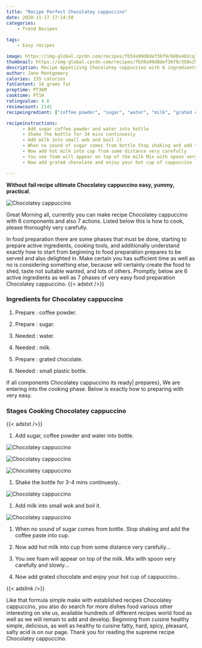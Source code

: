```yaml
---
title: "Recipe Perfect Chocolatey cappuccino"
date: 2020-11-17 17:14:50
categories:
    - Trend Recipes
    
tags:
    - Easy recipes

image: https://img-global.cpcdn.com/recipes/fb59a99d8def36f9/680x482cq70/chocolatey-cappuccino-recipe-main-photo.jpg
thumbnail: https://img-global.cpcdn.com/recipes/fb59a99d8def36f9/350x250cq70/chocolatey-cappuccino-recipe-main-photo.jpg
description: Recipe Appetizing Chocolatey cappuccino with 6 ingredients and 7 stages of easy cooking.
author: Jane Montgomery
calories: 155 calories
fatContent: 14 grams fat
preptime: PT36M
cooktime: PT1H
ratingvalue: 4.6
reviewcount: 2141
recipeingredient: ["coffee powder", "sugar", "water", "milk", "grated chocolate", "small plastic bottle"]

recipeinstructions: 
      - Add sugar coffee powder and water into bottle 
      - Shake the bottle for 34 mins continuesly 
      - Add milk into small wok and boil it 
      - When no sound of sugar comes from bottle Stop shaking and add the coffee paste into cup 
      - Now add hot milk into cup from some distance very carefully 
      - You see foam will appear on top of the milk Mix with spoon very carefully and slowly 
      - Now add grated chocolate and enjoy your hot cup of cappuccino

---
```




**Without fail recipe ultimate Chocolatey cappuccino easy, yummy, practical**. 


![Chocolatey cappuccino](https://img-global.cpcdn.com/recipes/fb59a99d8def36f9/680x482cq70/chocolatey-cappuccino-recipe-main-photo.jpg "Chocolatey cappuccino")




Great Morning all, currently you can make recipe Chocolatey cappuccino with 6 components and also 7 actions. Listed below this is how to cook, please thoroughly very carefully.

In food preparation there are some phases that must be done, starting to prepare active ingredients, cooking tools, and additionally understand exactly how to start from beginning to food preparation prepares to be served and also delighted in. Make certain you has sufficient time as well as no is considering something else, because will certainly create the food to shed, taste not suitable wanted, and lots of others. Promptly, below are 6 active ingredients as well as 7 phases of very easy food preparation Chocolatey cappuccino.
{{< adstxt />}}

### Ingredients for Chocolatey cappuccino


1. Prepare  : coffee powder.

1. Prepare  : sugar.

1. Needed  : water.

1. Needed  : milk.

1. Prepare  : grated chocolate.

1. Needed  : small plastic bottle.



If all components Chocolatey cappuccino its ready| prepares}, We are entering into the cooking phase. Below is exactly how to preparing with very easy.

### Stages Cooking Chocolatey cappuccino

{{< adstxt />}}


1. Add sugar, coffee powder and water into bottle.



![Chocolatey cappuccino](https://img-global.cpcdn.com/steps/5ed2db35c129f708/160x128cq70/chocolatey-cappuccino-recipe-step-1-photo.jpg" "Chocolatey cappuccino")

![Chocolatey cappuccino](https://img-global.cpcdn.com/steps/27ba38c4fb89114f/160x128cq70/chocolatey-cappuccino-recipe-step-1-photo.jpg" "Chocolatey cappuccino")

![Chocolatey cappuccino](https://img-global.cpcdn.com/steps/47a03b7b250a9980/160x128cq70/chocolatey-cappuccino-recipe-step-1-photo.jpg" "Chocolatey cappuccino")



1. Shake the bottle for 3-4 mins continuesly..



![Chocolatey cappuccino](https://img-global.cpcdn.com/steps/1c076d1218fb6aca/160x128cq70/chocolatey-cappuccino-recipe-step-2-photo.jpg" "Chocolatey cappuccino")



1. Add milk into small wok and boil it.



![Chocolatey cappuccino](https://img-global.cpcdn.com/steps/2cbd81f5ec79971e/160x128cq70/chocolatey-cappuccino-recipe-step-3-photo.jpg" "Chocolatey cappuccino")



1. When no sound of sugar comes from bottle. Stop shaking and add the coffee paste into cup.



1. Now add hot milk into cup from some distance very carefully...



1. You see foam will appear on top of the milk. Mix with spoon very carefully and slowly...



1. Now add grated chocolate and enjoy your hot cup of cappuccino..





{{< adslink />}}

Like that formula simple make with established recipes Chocolatey cappuccino, you also do search for more dishes food various other interesting on site us, available hundreds of different recipes world food as well as we will remain to add and develop. Beginning from cuisine healthy simple, delicious, as well as healthy to cuisine fatty, hard, spicy, pleasant, salty acid is on our page. Thank you for reading the supreme recipe Chocolatey cappuccino.
